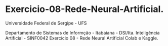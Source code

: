 # Exercicio-08-Rede-Neural-Artificial.
Universidade Federal de Sergipe - UFS 

Departamento de Sistemas de Informção - Itabaiana - DSI/Ita. 
Inteligência Artificial - SINF0042 
Exercício 08 - Rede Neural Artificial Colab e Kaggle.
